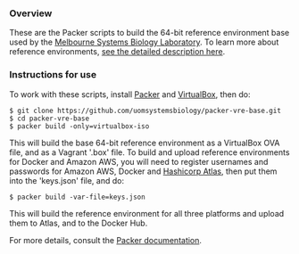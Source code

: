 ### Overview
These are the Packer scripts to build the 64-bit reference environment base used by the [Melbourne Systems Biology Laboratory](http://uomsystemsbiology.github.io/).  To learn more about reference environments, [see the detailed description here](http://uomsystemsbiology.github.io/reference-environments/).    

### Instructions for use

To work with these scripts, install [Packer](https://packer.io/) and [VirtualBox](https://www.virtualbox.org/), then do:

```
$ git clone https://github.com/uomsystemsbiology/packer-vre-base.git
$ cd packer-vre-base
$ packer build -only=virtualbox-iso
```
This will build the base 64-bit reference environment as a VirtualBox OVA file, and as a Vagrant '.box' file.  To build and upload reference environments for Docker and Amazon AWS, you will need to register usernames and passwords for Amazon AWS, Docker and [Hashicorp Atlas](https://atlas.hashicorp.com/), then put them into the 'keys.json' file, and do:

```
$ packer build -var-file=keys.json
```

This will build the reference environment for all three platforms and upload them to Atlas, and to the Docker Hub.  

For more details, consult the [Packer documentation](https://packer.io/docs).


